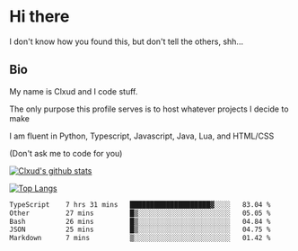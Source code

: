 

# Hi there
I don't know how you found this, but don't tell the others, shh...

## Bio
My name is Clxud and I code stuff.

The only purpose this profile serves is to host whatever projects I decide to make

I am fluent in Python, Typescript, Javascript, Java, Lua, and HTML/CSS



(Don't ask me to code for you)

[![Clxud's github stats](https://github-readme-stats.vercel.app/api?username=cloudwithax&count_private=true&theme=dark&show_icons=true)](https://github.com/anuraghazra/github-readme-stats) 

[![Top Langs](https://github-readme-stats.vercel.app/api/top-langs/?username=cloudwithax&theme=dark)](https://github.com/anuraghazra/github-readme-stats)

<!--START_SECTION:waka-->

```txt
TypeScript    7 hrs 31 mins   ████████████████████▓░░░░   83.04 %
Other         27 mins         █▒░░░░░░░░░░░░░░░░░░░░░░░   05.05 %
Bash          26 mins         █▒░░░░░░░░░░░░░░░░░░░░░░░   04.84 %
JSON          25 mins         █▒░░░░░░░░░░░░░░░░░░░░░░░   04.75 %
Markdown      7 mins          ▒░░░░░░░░░░░░░░░░░░░░░░░░   01.42 %
```

<!--END_SECTION:waka-->







